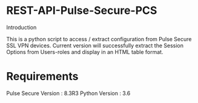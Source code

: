 # REST-API-Pulse-Secure-PCS
Introduction

This is a python script to access / extract configuration from Pulse Secure SSL VPN devices. 
Current version will successfully extract the Session Options from Users-roles and display in an HTML table format.

# Requirements

Pulse Secure Version : 8.3R3
Python Version : 3.6

